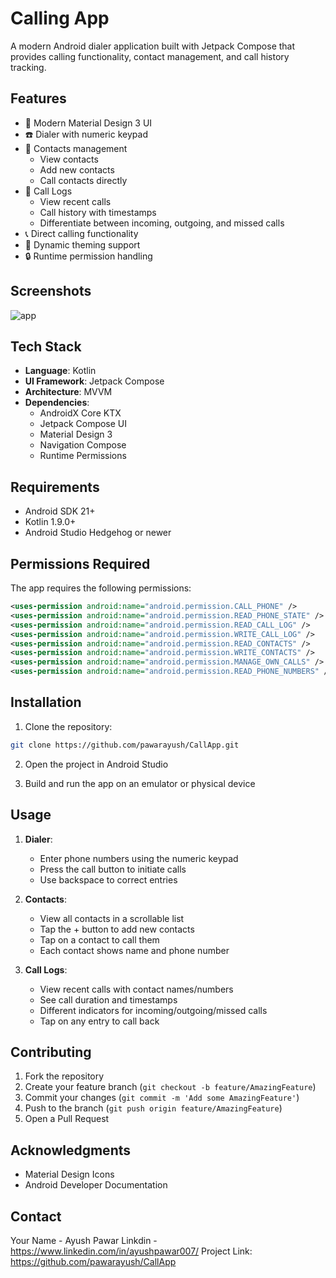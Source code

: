 # Calling App

A modern Android dialer application built with Jetpack Compose that provides calling functionality, contact management, and call history tracking.

## Features

- 📱 Modern Material Design 3 UI
- ☎️ Dialer with numeric keypad
- 👥 Contacts management
  - View contacts
  - Add new contacts
  - Call contacts directly
- 📝 Call Logs
  - View recent calls
  - Call history with timestamps
  - Differentiate between incoming, outgoing, and missed calls
- 📞 Direct calling functionality
- 🎨 Dynamic theming support
- 🔒 Runtime permission handling

## Screenshots
![app](https://github.com/user-attachments/assets/1fa61bc7-433a-45a4-a679-1820d0791549)






## Tech Stack

- **Language**: Kotlin
- **UI Framework**: Jetpack Compose
- **Architecture**: MVVM
- **Dependencies**:
  - AndroidX Core KTX
  - Jetpack Compose UI
  - Material Design 3
  - Navigation Compose
  - Runtime Permissions

## Requirements

- Android SDK 21+
- Kotlin 1.9.0+
- Android Studio Hedgehog or newer

## Permissions Required

The app requires the following permissions:
```xml
<uses-permission android:name="android.permission.CALL_PHONE" />
<uses-permission android:name="android.permission.READ_PHONE_STATE" />
<uses-permission android:name="android.permission.READ_CALL_LOG" />
<uses-permission android:name="android.permission.WRITE_CALL_LOG" />
<uses-permission android:name="android.permission.READ_CONTACTS" />
<uses-permission android:name="android.permission.WRITE_CONTACTS" />
<uses-permission android:name="android.permission.MANAGE_OWN_CALLS" />
<uses-permission android:name="android.permission.READ_PHONE_NUMBERS" />
```

## Installation

1. Clone the repository:
```bash
git clone https://github.com/pawarayush/CallApp.git
```

2. Open the project in Android Studio

3. Build and run the app on an emulator or physical device

## Usage

1. **Dialer**: 
   - Enter phone numbers using the numeric keypad
   - Press the call button to initiate calls
   - Use backspace to correct entries

2. **Contacts**:
   - View all contacts in a scrollable list
   - Tap the + button to add new contacts
   - Tap on a contact to call them
   - Each contact shows name and phone number

3. **Call Logs**:
   - View recent calls with contact names/numbers
   - See call duration and timestamps
   - Different indicators for incoming/outgoing/missed calls
   - Tap on any entry to call back

## Contributing

1. Fork the repository
2. Create your feature branch (`git checkout -b feature/AmazingFeature`)
3. Commit your changes (`git commit -m 'Add some AmazingFeature'`)
4. Push to the branch (`git push origin feature/AmazingFeature`)
5. Open a Pull Request


## Acknowledgments

- Material Design Icons
- Android Developer Documentation

## Contact

Your Name - Ayush Pawar
Linkdin - https://www.linkedin.com/in/ayushpawar007/
Project Link: https://github.com/pawarayush/CallApp
